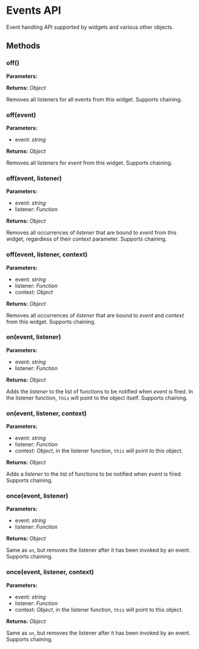 # Events API
Event handling API supported by widgets and various other objects.

## Methods
### off()


**Parameters:** 



**Returns:** *Object*

Removes all listeners for all events from this widget. Supports chaining.

### off(event)


**Parameters:** 

- event: *string*

**Returns:** *Object*

Removes all listeners for *event* from this widget. Supports chaining.

### off(event, listener)


**Parameters:** 

- event: *string*
- listener: *Function*

**Returns:** *Object*

Removes all occurrences of *listener* that are bound to *event* from this widget, regardless of their *context* parameter. Supports chaining.

### off(event, listener, context)


**Parameters:** 

- event: *string*
- listener: *Function*
- context: *Object*

**Returns:** *Object*

Removes all occurrences of *listener* that are bound to *event* and *context* from this widget. Supports chaining.

### on(event, listener)


**Parameters:** 

- event: *string*
- listener: *Function*

**Returns:** *Object*

Adds the *listener* to the list of functions to be notified when *event* is fired. In the listener function, `this` will point to the object itself. Supports chaining.

### on(event, listener, context)


**Parameters:** 

- event: *string*
- listener: *Function*
- context: *Object*, in the listener function, `this` will point to this object.

**Returns:** *Object*

Adds a *listener* to the list of functions to be notified when *event* is fired. Supports chaining.

### once(event, listener)


**Parameters:** 

- event: *string*
- listener: *Function*

**Returns:** *Object*

Same as `on`, but removes the listener after it has been invoked by an event. Supports chaining.

### once(event, listener, context)


**Parameters:** 

- event: *string*
- listener: *Function*
- context: *Object*, in the listener function, `this` will point to this object.

**Returns:** *Object*

Same as `on`, but removes the listener after it has been invoked by an event. Supports chaining.

